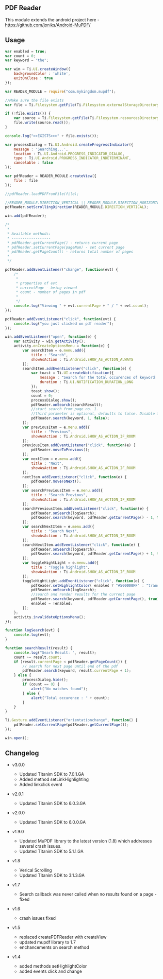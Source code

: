 ## PDF Reader

This module extends the android project here - https://github.com/joniks/Android-MuPDF/ 

## Usage

```javascript
var enabled = true;
var count = 0;
var keyword = "the";

var win = Ti.UI.createWindow({
	backgroundColor : 'white',
	exitOnClose : true
});

var READER_MODULE = require("com.mykingdom.mupdf");

//Make sure the file exists
var file = Ti.Filesystem.getFile(Ti.Filesystem.externalStorageDirectory, "sample.pdf");

if (!file.exists()) {
	var source = Ti.Filesystem.getFile(Ti.Filesystem.resourcesDirectory, "sample.pdf");
	file.write(source.read());
}

console.log(">>EXISTS>>>" + file.exists());

var processDialog = Ti.UI.Android.createProgressIndicator({
	message : 'Searching...',
	location : Ti.UI.Android.PROGRESS_INDICATOR_DIALOG,
	type : Ti.UI.Android.PROGRESS_INDICATOR_INDETERMINANT,
	cancelable : false
});

var pdfReader = READER_MODULE.createView({
	file : file
});

//pdfReader.loadPDFFromFile(file);

//READER_MODULE.DIRECTION_VERTICAL || READER_MODULE.DIRECTION_HORIZONTAL (default)
pdfReader.setScrollingDirection(READER_MODULE.DIRECTION_VERTICAL);

win.add(pdfReader);

/*
 *
 * Available methods:
 * ------------------
 * pdfReader.getCurrentPage() - returns current page
 * pdfReader.setCurrentPage(pageNum) - set current page
 * pdfReader.getPageCount() - returns total number of pages
 *
 */

pdfReader.addEventListener("change", function(evt) {
	/*
	 *
	 * properties of evt
	 * currentPage - being viewed
	 * count - number of pages in pdf
	 *
	 */
	console.log("Viewing " + evt.currentPage + " / " + evt.count);
});

pdfReader.addEventListener("click", function(evt) {
	console.log("you just clicked on pdf reader");
});

win.addEventListener("open", function(e) {
	var activity = win.getActivity();
	activity.onCreateOptionsMenu = function(e) {
		var searchItem = e.menu.add({
			title : "Search",
			showAsAction : Ti.Android.SHOW_AS_ACTION_ALWAYS
		});
		searchItem.addEventListener("click", function(e) {
			var toast = Ti.UI.createNotification({
				message : "Search for the total occurences of keyword '" + keyword + "' in the entire pdf. Note : Touch events will be disabled during search",
				duration : Ti.UI.NOTIFICATION_DURATION_LONG
			});
			toast.show();
			count = 0;
			processDialog.show();
			pdfReader.onSearch(searchResult);
			//start search from page no. 1.
			//third parameter is optional, defaults to false. Disable the rendering of the search. If true the page will be rendered with results highlighted
			pdfReader.search(keyword, 1, false);
		});
		var previousItem = e.menu.add({
			title : "Previous",
			showAsAction : Ti.Android.SHOW_AS_ACTION_IF_ROOM
		});
		previousItem.addEventListener("click", function(e) {
			pdfReader.moveToPrevious();
		});
		var nextItem = e.menu.add({
			title : "Next",
			showAsAction : Ti.Android.SHOW_AS_ACTION_IF_ROOM
		});
		nextItem.addEventListener("click", function(e) {
			pdfReader.moveToNext();
		});
		var searchPreviousItem = e.menu.add({
			title : "Search Previous",
			showAsAction : Ti.Android.SHOW_AS_ACTION_IF_ROOM
		});
		searchPreviousItem.addEventListener("click", function(e) {
			pdfReader.onSearch(logSearch);
			pdfReader.search(keyword, pdfReader.getCurrentPage() - 1, true);
		});
		var searchNextItem = e.menu.add({
			title : "Search Next",
			showAsAction : Ti.Android.SHOW_AS_ACTION_IF_ROOM
		});
		searchNextItem.addEventListener("click", function(e) {
			pdfReader.onSearch(logSearch);
			pdfReader.search(keyword, pdfReader.getCurrentPage() + 1, true);
		});
		var toggleHightLight = e.menu.add({
			title : "Toggle highlight",
			showAsAction : Ti.Android.SHOW_AS_ACTION_IF_ROOM
		});
		toggleHightLight.addEventListener("click", function(e) {
			pdfReader.setHighlightColor( enabled ? "#500000FF" : "transparent");
			pdfReader.onSearch(logSearch);
			//search and render results for the current page
			pdfReader.search(keyword, pdfReader.getCurrentPage(), true);
			enabled = !enabled;
		});
	};
	activity.invalidateOptionsMenu();
});

function logSearch(evt) {
	console.log(evt);
}

function searchResult(result) {
	console.log("Searh Result: ", result);
	count += result.count;
	if (result.currentPage < pdfReader.getPageCount()) {
		// search for next page until end of the pdf
		pdfReader.search(keyword, result.currentPage + 1);
	} else {
		processDialog.hide();
		if (count == 0) {
			alert("No matches found");
		} else {
			alert("Total occurence : " + count);
		}
	}
}

Ti.Gesture.addEventListener("orientationchange", function() {
	pdfReader.setCurrentPage(pdfReader.getCurrentPage());
});

win.open();
```

## Changelog

* v3.0.0
	* Updated Titanim SDK to 7.0.1.GA
	* Added method setLinkHighlighting
	* Added linkclick event
	
* v2.0.1
	* Updated Titanim SDK to 6.0.3.GA

* v2.0.0
	* Updated Titanim SDK to 6.0.0.GA 

* v1.9.0
	* Updated MuPDF library to the latest version (1.8) which addresses several crash issues.
	* Updated Titanim SDK to 5.1.1.GA 

* v1.8
	* Verical Scrolling
	* Updated Titanim SDK to 3.1.3.GA 

* v1.7
	* Search callback was never called when no results found on a page - fixed

* v1.6
	* crash issues fixed
	
* v1.5
	* replaced createPDFReader with createView
	* updated mupdf library to 1.7
	* enchancements on search method 

* v1.4
	* added methods setHighlightColor
	* added events click and change
